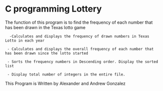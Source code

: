 # C programming Lottery


The function of this program is to find the frequency of each number that has been drawn in the Texas lotto game

 	  -Calculates and displays the frequency of drawn numbers in Texas Lotto in each year
 
	 - Calculates and displays the overall frequency of each number that has been drawn since the lotto started
	 
	 - Sorts the frequency numbers in Descending order. Display the sorted list
	 
	 - Display total number of integers in the entire file. 


This Program is Written by Alexander and Andrew Gonzalez

